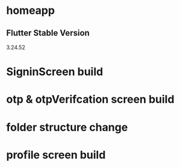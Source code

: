 # homeapp

## Flutter Stable Version 

3.24.52 

# SigninScreen build
# otp & otpVerifcation screen build
# folder structure change
# profile screen build